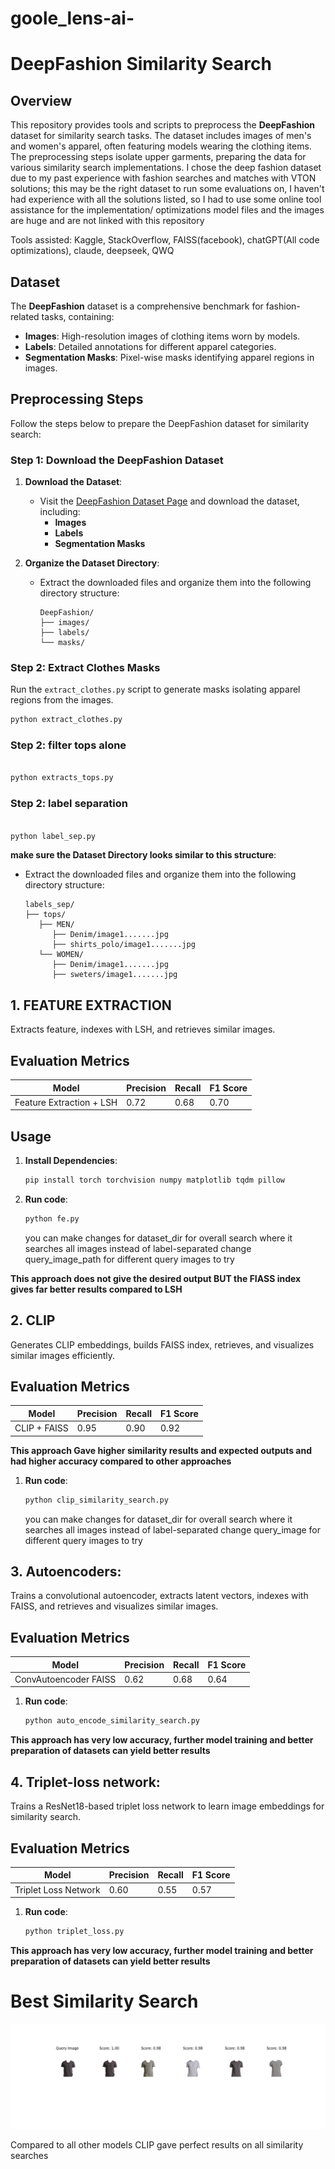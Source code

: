 # goole_lens-ai-

# DeepFashion Similarity Search

## Overview

This repository provides tools and scripts to preprocess the **DeepFashion** dataset for similarity search tasks. The dataset includes images of men's and women's apparel, often featuring models wearing the clothing items. The preprocessing steps isolate upper garments, preparing the data for various similarity search implementations. I chose the deep fashion dataset due to my past experience with fashion searches and matches with VTON solutions; this may be the right dataset to run some evaluations on, I haven't had experience with all the solutions listed, so I had to use some online tool assistance for the implementation/ optimizations
model files and the images are huge and are not linked with this repository

Tools assisted: Kaggle, StackOverflow, FAISS(facebook), chatGPT(All code optimizations), claude, deepseek, QWQ
## Dataset

The **DeepFashion** dataset is a comprehensive benchmark for fashion-related tasks, containing:

- **Images**: High-resolution images of clothing items worn by models.
- **Labels**: Detailed annotations for different apparel categories.
- **Segmentation Masks**: Pixel-wise masks identifying apparel regions in images.

## Preprocessing Steps

Follow the steps below to prepare the DeepFashion dataset for similarity search:

### Step 1: Download the DeepFashion Dataset

1. **Download the Dataset**:
   - Visit the [DeepFashion Dataset Page](http://mmlab.ie.cuhk.edu.hk/projects/DeepFashion/InShopRetrieval.html) and download the dataset, including:
     - **Images**
     - **Labels**
     - **Segmentation Masks**

2. **Organize the Dataset Directory**:
   - Extract the downloaded files and organize them into the following directory structure:

     ```
     DeepFashion/
     ├── images/
     ├── labels/
     └── masks/
     ```


### Step 2: Extract Clothes Masks

Run the `extract_clothes.py` script to generate masks isolating apparel regions from the images.

```bash
python extract_clothes.py

```

### Step 2: filter tops alone
``` bash

python extracts_tops.py
```

### Step 2: label separation
``` bash

python label_sep.py
```
**make sure the Dataset Directory looks similar to this structure**:
   - Extract the downloaded files and organize them into the following directory structure:

     ```
     labels_sep/
     ├── tops/
        ├── MEN/
           ├── Denim/image1.......jpg
           ├── shirts_polo/image1.......jpg
        └── WOMEN/
           ├── Denim/image1.......jpg
           ├── sweters/image1.......jpg
     ```


## 1. FEATURE EXTRACTION

Extracts feature, indexes with LSH, and retrieves similar images.

## Evaluation Metrics

| Model                     | Precision | Recall | F1 Score |
|---------------------------|-----------|--------|----------|
| Feature Extraction + LSH  | 0.72      | 0.68   | 0.70     |


## Usage

1. **Install Dependencies**:
   ```bash
   pip install torch torchvision numpy matplotlib tqdm pillow
   ```
1. **Run code**:
   ```bash
   python fe.py
   ```
   you can make changes for dataset_dir for overall search where it searches all images instead of label-separated
   change query_image_path for different query images to try

**This approach does not give the desired output BUT the FIASS index gives far better results compared to LSH**




## 2. CLIP

Generates CLIP embeddings, builds FAISS index, retrieves, and visualizes similar images efficiently.

## Evaluation Metrics

| Model        | Precision | Recall | F1 Score |
|--------------|-----------|--------|----------|
| CLIP + FAISS | 0.95      | 0.90   | 0.92     |

 **This approach Gave higher similarity results and expected outputs and had higher accuracy compared to other approaches**

1. **Run code**:
   ```bash
   python clip_similarity_search.py
   ```
   you can make changes for dataset_dir for overall search where it searches all images instead of label-separated
   change query_image for different query images to try
   

## 3. Autoencoders:

Trains a convolutional autoencoder, extracts latent vectors, indexes with FAISS, and retrieves and visualizes similar images.

## Evaluation Metrics

| Model                 | Precision | Recall | F1 Score |
|-----------------------|-----------|--------|----------|
| ConvAutoencoder FAISS | 0.62      | 0.68   | 0.64     |

1. **Run code**:
   ```bash
   python auto_encode_similarity_search.py
   ```
**This approach has very low accuracy, further model training and better preparation of datasets can yield better results**

## 4. Triplet-loss network:

Trains a ResNet18-based triplet loss network to learn image embeddings for similarity search.

## Evaluation Metrics

| Model                  | Precision | Recall | F1 Score |
|------------------------|-----------|--------|----------|
| Triplet Loss Network   | 0.60      | 0.55   | 0.57     |


1. **Run code**:
   ```bash
   python triplet_loss.py
   ```
**This approach has very low accuracy, further model training and better preparation of datasets can yield better results**


# Best Similarity Search

![alt text](https://github.com/dineshelavazhagan/goole_lens-ai-/blob/main/Figure_1.png)

Compared to all other models CLIP gave perfect results on all similarity searches



